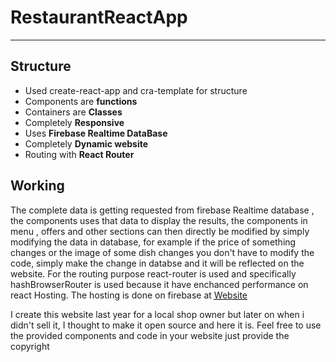 # RestaurantReactApp
<hr/>
<h2> Structure </h2>
<ul>
  <li> Used create-react-app and cra-template for structure</li>
  <li> Components are <b>functions</b> </li>
  <li> Containers are <b>Classes</b> </li>
  <li> Completely <b>Responsive</b> </li>
  <li> Uses <b>Firebase Realtime DataBase</b> </li>
  <li> Completely <b>Dynamic website</b> </li>
  <li> Routing with <b>React Router</b> </li>
 </ul>
 <h2> Working </h2>
 <p> The complete data is getting requested from firebase Realtime database , the components uses that data to display the results, the components in menu , offers and other sections can then directly be modified by simply modifying the data in database, for example if the price of something changes or the image of some dish changes you don't have to modify the code, simply make the change in databse and it will be reflected on the website. For the routing purpose react-router is used and specifically hashBrowserRouter is used because it have enchanced performance on react Hosting. The hosting is done on firebase at <a href="https://twobrother-0927.firebaseapp.com/#/" target="_blank"> <abbr title="Link to my website"> Website </abbr> </a> </p> 
 <p> I create this website last year for a local shop owner but later on when i didn't sell it, I thought to make it open source and here it is. Feel free to use the provided components and code in your website just provide the copyright </p> 
